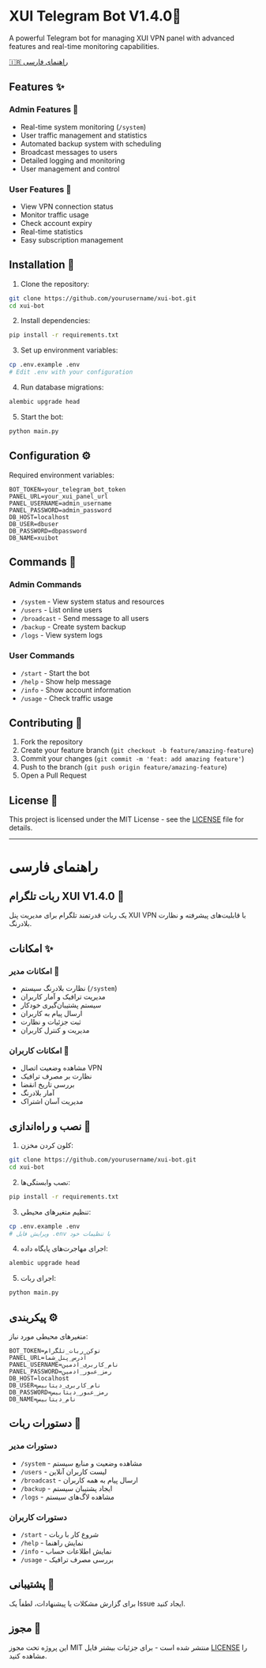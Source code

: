 # XUI Telegram Bot V1.4.0🤖

A powerful Telegram bot for managing XUI VPN panel with advanced features and real-time monitoring capabilities.

[🇮🇷 راهنمای فارسی](#راهنمای-فارسی)

## Features ✨

### Admin Features 👑
- Real-time system monitoring (`/system`)
- User traffic management and statistics
- Automated backup system with scheduling
- Broadcast messages to users
- Detailed logging and monitoring
- User management and control

### User Features 👤
- View VPN connection status
- Monitor traffic usage
- Check account expiry
- Real-time statistics
- Easy subscription management

## Installation 🚀

1. Clone the repository:
```bash
git clone https://github.com/yourusername/xui-bot.git
cd xui-bot
```

2. Install dependencies:
```bash
pip install -r requirements.txt
```

3. Set up environment variables:
```bash
cp .env.example .env
# Edit .env with your configuration
```

4. Run database migrations:
```bash
alembic upgrade head
```

5. Start the bot:
```bash
python main.py
```

## Configuration ⚙️

Required environment variables:
```
BOT_TOKEN=your_telegram_bot_token
PANEL_URL=your_xui_panel_url
PANEL_USERNAME=admin_username
PANEL_PASSWORD=admin_password
DB_HOST=localhost
DB_USER=dbuser
DB_PASSWORD=dbpassword
DB_NAME=xuibot
```

## Commands 📝

### Admin Commands
- `/system` - View system status and resources
- `/users` - List online users
- `/broadcast` - Send message to all users
- `/backup` - Create system backup
- `/logs` - View system logs

### User Commands
- `/start` - Start the bot
- `/help` - Show help message
- `/info` - Show account information
- `/usage` - Check traffic usage

## Contributing 🤝

1. Fork the repository
2. Create your feature branch (`git checkout -b feature/amazing-feature`)
3. Commit your changes (`git commit -m 'feat: add amazing feature'`)
4. Push to the branch (`git push origin feature/amazing-feature`)
5. Open a Pull Request

## License 📄

This project is licensed under the MIT License - see the [LICENSE](LICENSE) file for details.

---

# راهنمای فارسی

## ربات تلگرام XUI V1.4.0 🤖

یک ربات قدرتمند تلگرام برای مدیریت پنل XUI VPN با قابلیت‌های پیشرفته و نظارت بلادرنگ.

## امکانات ✨

### امکانات مدیر 👑
- نظارت بلادرنگ سیستم (`/system`)
- مدیریت ترافیک و آمار کاربران
- سیستم پشتیبان‌گیری خودکار
- ارسال پیام به کاربران
- ثبت جزئیات و نظارت
- مدیریت و کنترل کاربران

### امکانات کاربران 👤
- مشاهده وضعیت اتصال VPN
- نظارت بر مصرف ترافیک
- بررسی تاریخ انقضا
- آمار بلادرنگ
- مدیریت آسان اشتراک

## نصب و راه‌اندازی 🚀

1. کلون کردن مخزن:
```bash
git clone https://github.com/yourusername/xui-bot.git
cd xui-bot
```

2. نصب وابستگی‌ها:
```bash
pip install -r requirements.txt
```

3. تنظیم متغیرهای محیطی:
```bash
cp .env.example .env
# ویرایش فایل .env با تنظیمات خود
```

4. اجرای مهاجرت‌های پایگاه داده:
```bash
alembic upgrade head
```

5. اجرای ربات:
```bash
python main.py
```

## پیکربندی ⚙️

متغیرهای محیطی مورد نیاز:
```
BOT_TOKEN=توکن_ربات_تلگرام
PANEL_URL=آدرس_پنل_شما
PANEL_USERNAME=نام_کاربری_ادمین
PANEL_PASSWORD=رمز_عبور_ادمین
DB_HOST=localhost
DB_USER=نام_کاربری_دیتابیس
DB_PASSWORD=رمز_عبور_دیتابیس
DB_NAME=نام_دیتابیس
```

## دستورات ربات 📝

### دستورات مدیر
- `/system` - مشاهده وضعیت و منابع سیستم
- `/users` - لیست کاربران آنلاین
- `/broadcast` - ارسال پیام به همه کاربران
- `/backup` - ایجاد پشتیبان سیستم
- `/logs` - مشاهده لاگ‌های سیستم

### دستورات کاربران
- `/start` - شروع کار با ربات
- `/help` - نمایش راهنما
- `/info` - نمایش اطلاعات حساب
- `/usage` - بررسی مصرف ترافیک

## پشتیبانی 💬
برای گزارش مشکلات یا پیشنهادات، لطفاً یک Issue ایجاد کنید.

## مجوز 📄
این پروژه تحت مجوز MIT منتشر شده است - برای جزئیات بیشتر فایل [LICENSE](LICENSE) را مشاهده کنید. 
